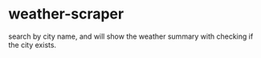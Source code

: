 # weather-scraper
search by city name, and will show the weather summary with checking if the city exists.
